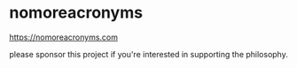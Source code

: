 # nomoreacronyms 

https://nomoreacronyms.com

please sponsor this project if you're interested in supporting the philosophy.
